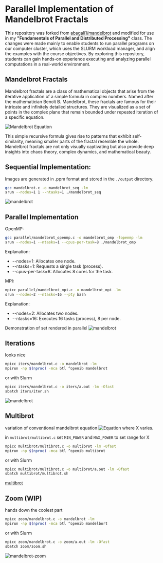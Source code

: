 # Parallel Implementation of Mandelbrot Fractals

This repository was forked from [abagali1/mandelbrot](https://github.com/abagali1/mandelbrot) and modified for use in my **"Fundamentals of Parallel and Distributed Processing"** class. The changes were made mainly to enable students to run parallel programs on our computer cluster, which uses the SLURM workload manager, and align the examples with the course objectives. By exploring this repository, students can gain hands-on experience executing and analyzing parallel computations in a real-world environment.

## Mandelbrot Fractals

Mandelbrot fractals are a class of mathematical objects that arise from the iterative application of a simple formula in complex numbers. Named after the mathematician Benoît B. Mandelbrot, these fractals are famous for their intricate and infinitely detailed structures. They are visualized as a set of points in the complex plane that remain bounded under repeated iteration of a specific equation.

![Mandelbrot Equation](https://latex.codecogs.com/png.latex?z_{n%2B1}%20=%20z_n^2%20+%20c)

This simple recursive formula gives rise to patterns that exhibit self-similarity, meaning smaller parts of the fractal resemble the whole. Mandelbrot fractals are not only visually captivating but also provide deep insights into chaos theory, complex dynamics, and mathematical beauty.


## Sequential Implementation:

Images are generated in .ppm format and stored in the `./output` directory.

```bash
gcc mandelbrot.c -o mandelbrot_seq -lm
srun --nodes=1 1 --ntasks=1 ./mandelbrot_seq
```

![mandelbrot](https://github.com/mvneves/parallel-mandelbrot/raw/master/output/readme.png)

## Parallel Implementation


OpenMP:
```bash
gcc parallel/mandelbrot_openmp.c -o mandelbrot_omp -fopenmp -lm
srun --nodes=1 --ntasks=1 --cpus-per-task=8 ./mandelbrot_omp
```

Explanation:
- --nodes=1: Allocates one node.
- --ntasks=1: Requests a single task (process).
- --cpus-per-task=8: Allocates 8 cores for the task.

MPI:
```bash
mpicc parallel/mandelbrot_mpi.c -o mandelbrot_mpi -lm
srun --nodes=2 --ntasks=16 --pty bash
```

Explanation:
- --nodes=2: Allocates two nodes.
- --ntasks=16: Executes 16 tasks (process), 8 per node.


Demonstration of set rendered in parallel
![mandelbrot](https://github.com/mvneves/parallel-mandelbrot/raw/master/parallel/parallel.gif)


## Iterations
looks nice

```bash
mpicc iters/mandelbrot.c -o mandelbrot -lm
mpirun -np $(nproc) -mca btl ^openib mandelbrot
```

or with Slurm
```bash
mpicc iters/mandelbrot.c -o iters/a.out -lm -Ofast 
sbatch iters/iter.sh
```

![mandelbrot](https://github.com/mvneves/parallel-mandelbrot/blob/master/iters/output.gif)

## Multibrot
variation of conventional mandelbrot equation
![Equation](https://latex.codecogs.com/png.latex?z_{n%2B1}%20=%20z_n^x%20+%20c)
where X varies.

in `multibrot/multibrot.c` set `MIN_POWER` and `MAX_POWER` to set range for X 

```bash
mpicc multibrot/multibrot.c -o multibrot -lm -Ofast
mpirun -np $(nproc) -mca btl ^openib multibrot
```

or with Slurm
```bash
mpicc multibrot/multibrot.c -o multibrot/a.out -lm -Ofast
sbatch multibrot/multibrot.sh
```

[multibrot](https://github.com/mvneves/parallel-mandelbrot/blob/master/multibrot/output/output.mp4)

## Zoom (WIP)
hands down the coolest part

```bash
mpicc zoom/mandelbrot.c -o mandelbrot -lm
mpirun -np $(nproc) -mca btl ^openib mandelbort
```
or with Slurm
```bash
mpicc zoom/mandelbrot.c -o zoom/a.out -lm -Ofast
sbatch zoom/zoom.sh
```

![mandelbrot-zoom](https://github.com/mvneves/parallel-mandelbrot/blob/master/zoom/zoom.gif)

